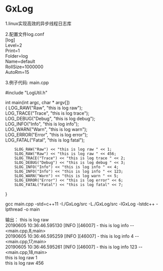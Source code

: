 # GxLog

1.linux实现高效的异步线程日志库

2.配置文件log.conf  
[log]  
Level=2  
Print=1  
Folder=log  
Name=default  
RollSize=1000000  
AutoRm=15  

3.例子代码: main.cpp

#include "LogUtil.h"  

int main(int argc, char * argv[])  
{
        LOG_RAW("Raw", "this is log raw");  
        LOG_TRACE("Trace", "this is log trace");  
        LOG_DEBUG("Debug", "this is log debug");  
        LOG_INFO("Info", "this is log info");  
        LOG_WARN("Warn", "this is log warn");  
        LOG_ERROR("Error", "this is log error");  
        LOG_FATAL("Fatal", "this is log fatal");  

        SLOG_RAW("Raw") << "this is log raw " << 1;  
        SLOG_RAW("Raw") << "this is log raw " << 456;  
        SLOG_TRACE("Trace") << "this is log trace " << 2;  
        SLOG_DEBUG("Debug") << "this is log debug " << 3;  
        SLOG_INFO("Info") << "this is log info " << 4;  
        SLOG_INFO("Info") << "this is log info " << 123;  
        SLOG_WARN("Warn") << "this is log warn " << 5;  
        SLOG_ERROR("Error") << "this is log error" << 6;  
        SLOG_FATAL("Fatal") << "this is log fatal" << 7;  
}  

gcc main.cpp -std=c++11 -I./GxLog/src -L./GxLog/src -lGxLog -lstdc++ -lpthread -o main

输出：
this is log raw  
20190605 10:36:46.595130 [INFO ][46007] - this is log info -- <main.cpp,8,main>  
20190605 10:36:46.595259 [INFO ][46007] - this is log info 4 -- <main.cpp,17,main>  
20190605 10:36:46.595261 [INFO ][46007] - this is log info 123 -- <main.cpp,18,main>  
this is log raw 1  
this is log raw 456  
  
